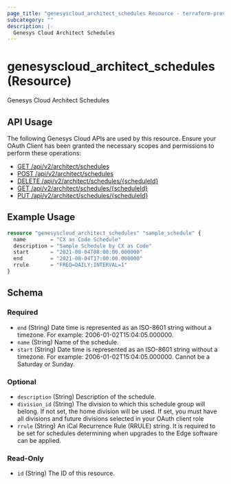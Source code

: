 ```yaml
---
page_title: "genesyscloud_architect_schedules Resource - terraform-provider-genesyscloud"
subcategory: ""
description: |-
  Genesys Cloud Architect Schedules
---
```

# genesyscloud_architect_schedules (Resource)

Genesys Cloud Architect Schedules

## API Usage
The following Genesys Cloud APIs are used by this resource. Ensure your OAuth Client has been granted the necessary scopes and permissions to perform these operations:

* [GET /api/v2/architect/schedules](https://developer.genesys.cloud/api/rest/v2/architect/#get-api-v2-architect-schedules)
* [POST /api/v2/architect/schedules](https://developer.genesys.cloud/api/rest/v2/architect/#post-api-v2-architect-schedules)
* [DELETE /api/v2/architect/schedules/{scheduleId}](https://developer.genesys.cloud/api/rest/v2/architect/#delete-api-v2-architect-schedules--scheduleId-)
* [GET /api/v2/architect/schedules/{scheduleId}](https://developer.genesys.cloud/api/rest/v2/architect/#get-api-v2-architect-schedules--scheduleId-)
* [PUT /api/v2/architect/schedules/{scheduleId}](https://developer.genesys.cloud/api/rest/v2/architect/#put-api-v2-architect-schedules--scheduleId-)

## Example Usage

```terraform
resource "genesyscloud_architect_schedules" "sample_schedule" {
  name        = "CX as Code Schedule"
  description = "Sample Schedule by CX as Code"
  start       = "2021-08-04T08:00:00.000000"
  end         = "2021-08-04T17:00:00.000000"
  rrule       = "FREQ=DAILY;INTERVAL=1"
}
```

<!-- schema generated by tfplugindocs -->
## Schema

### Required

- `end` (String) Date time is represented as an ISO-8601 string without a timezone. For example: 2006-01-02T15:04:05.000000.
- `name` (String) Name of the schedule.
- `start` (String) Date time is represented as an ISO-8601 string without a timezone. For example: 2006-01-02T15:04:05.000000. Cannot be a Saturday or Sunday.

### Optional

- `description` (String) Description of the schedule.
- `division_id` (String) The division to which this schedule group will belong. If not set, the home division will be used. If set, you must have all divisions and future divisions selected in your OAuth client role
- `rrule` (String) An iCal Recurrence Rule (RRULE) string. It is required to be set for schedules determining when upgrades to the Edge software can be applied.

### Read-Only

- `id` (String) The ID of this resource.

